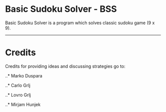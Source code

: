 # Basic Sudoku Solver - BSS

Basic Sudoku Solver is a program which solves classic sudoku game (9 x 9).

---

# Credits

Credits for providing ideas and discussing strategies go to:

..* Marko Duspara

..* Carlo Grlj

..* Lovro Grlj

..* Mirjam Hunjek

